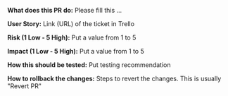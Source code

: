 **What does this PR do:**
Please fill this ...

**User Story:** 
Link (URL) of the ticket in Trello

**Risk (1 Low - 5 High):** 
Put a value from 1 to 5

**Impact (1 Low - 5 High):**
Put a value from 1 to 5

**How this should be tested:** 
Put testing recommendation

**How to rollback the changes:**
Steps to revert the changes. This is usually "Revert PR"
